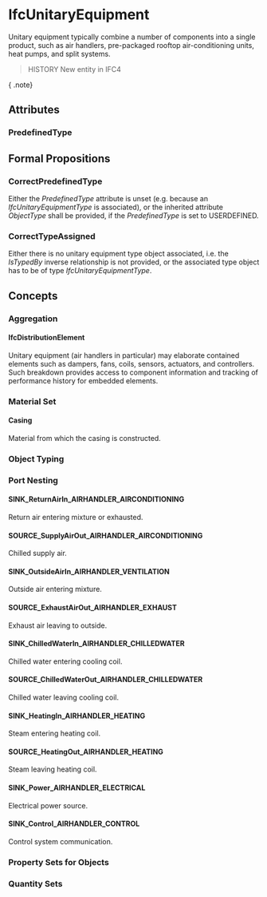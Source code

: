 # IfcUnitaryEquipment

Unitary equipment typically combine a number of components into a single product, such as air handlers, pre-packaged rooftop air-conditioning units, heat pumps, and split systems.

> HISTORY  New entity in IFC4

{ .note}
>

## Attributes

### PredefinedType


## Formal Propositions

### CorrectPredefinedType
Either the _PredefinedType_ attribute is unset (e.g. because an _IfcUnitaryEquipmentType_ is associated), or the inherited attribute _ObjectType_ shall be provided, if the _PredefinedType_ is set to USERDEFINED.

### CorrectTypeAssigned
Either there is no unitary equipment type object associated, i.e. the _IsTypedBy_ inverse relationship is not provided, or the associated type object has to be of type _IfcUnitaryEquipmentType_.

## Concepts

### Aggregation



#### IfcDistributionElement

Unitary equipment (air handlers in particular) may elaborate contained elements such as dampers, fans, coils, sensors, actuators, and controllers. Such breakdown provides access to component information and tracking of performance history for embedded elements.

### Material Set



#### Casing

Material from which the casing is constructed.

### Object Typing



### Port Nesting



#### SINK_ReturnAirIn_AIRHANDLER_AIRCONDITIONING

Return air entering mixture or exhausted.

#### SOURCE_SupplyAirOut_AIRHANDLER_AIRCONDITIONING

Chilled supply air.

#### SINK_OutsideAirIn_AIRHANDLER_VENTILATION

Outside air entering mixture.

#### SOURCE_ExhaustAirOut_AIRHANDLER_EXHAUST

Exhaust air leaving to outside.

#### SINK_ChilledWaterIn_AIRHANDLER_CHILLEDWATER

Chilled water entering cooling coil.

#### SOURCE_ChilledWaterOut_AIRHANDLER_CHILLEDWATER

Chilled water leaving cooling coil.

#### SINK_HeatingIn_AIRHANDLER_HEATING

Steam entering heating coil.

#### SOURCE_HeatingOut_AIRHANDLER_HEATING

Steam leaving heating coil.

#### SINK_Power_AIRHANDLER_ELECTRICAL

Electrical power source.

#### SINK_Control_AIRHANDLER_CONTROL

Control system communication.

### Property Sets for Objects



### Quantity Sets



